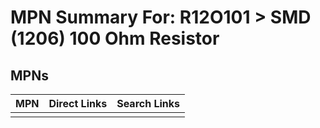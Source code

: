 



# MPN Summary For: R12O101 > SMD (1206) 100 Ohm Resistor

## MPNs
  

|MPN|Direct Links|Search Links|
| :--- | :--- | :--- |
||||
